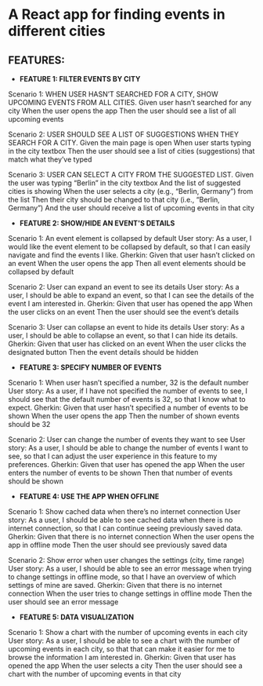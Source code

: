 # A React app for finding events in different cities

## FEATURES:

* **FEATURE 1: FILTER EVENTS BY CITY**     

Scenario 1: WHEN USER HASN’T SEARCHED FOR A CITY, SHOW UPCOMING EVENTS FROM ALL CITIES.
Given user hasn’t searched for any city
When the user opens the app
Then the user should see a list of all upcoming events

Scenario 2: USER SHOULD SEE A LIST OF SUGGESTIONS WHEN THEY SEARCH FOR A CITY.
Given the main page is open
When user starts typing in the city textbox
Then the user should see a list of cities (suggestions) that match what they’ve typed

Scenario 3: USER CAN SELECT A CITY FROM THE SUGGESTED LIST.
Given the user was typing “Berlin” in the city textbox
And the list of suggested cities is showing
When the user selects a city (e.g., “Berlin, Germany”) from the list
Then their city should be changed to that city (i.e., “Berlin, Germany”)
And the user should receive a list of upcoming events in that city

* **FEATURE 2: SHOW/HIDE AN EVENT'S DETAILS**   

Scenario 1: An event element is collapsed by default
User story: As a user, I would like the event element to be collapsed by default, so that I can easily navigate and find the events I like.
Gherkin:
Given that user hasn’t clicked on an event
When the user opens the app
Then all event elements should be collapsed by default

Scenario 2: User can expand an event to see its details
User story: As a user, I should be able to expand an event, so that I can see the details of the event I am interested in.
Gherkin:
Given that user has opened the app
When the user clicks on an event
Then the user should see the event’s details

Scenario 3: User can collapse an event to hide its details
User story: As a user, I should be able to collapse an event, so that I can hide its details.
Gherkin:
Given that user has clicked on an event
When the user clicks the designated button
Then the event details should be hidden

* **FEATURE 3: SPECIFY NUMBER OF EVENTS**  

Scenario 1: When user hasn’t specified a number, 32 is the default number
User story: As a user, if I have not specified the number of events to see, I should see that the default number of events is 32, so that I know what to expect.
Gherkin:
Given that user hasn’t specified a number of events to be shown
When the user opens the app
Then the number of shown events should be 32

Scenario 2: User can change the number of events they want to see
User story: As a user, I should be able to change the number of events I want to see, so that I can adjust the user experience in this feature to my preferences.
Gherkin:
Given that user has opened the app
When the user enters the number of events to be shown
Then that number of events should be shown

* **FEATURE 4: USE THE APP WHEN OFFLINE**  

Scenario 1: Show cached data when there’s no internet connection
User story: As a user, I should be able to see cached data when there is no internet connection, so that I can continue seeing previously saved data.
Gherkin:
Given that there is no internet connection
When the user opens the app in offline mode
Then the user should see previously saved data

Scenario 2: Show error when user changes the settings (city, time range)
User story: As a user, I should be able to see an error message when trying to change settings in offline mode, so that I have an overview of which settings of mine are saved.
Gherkin:
Given that there is no internet connection
When the user tries to change settings in offline mode
Then the user should see an error message

* **FEATURE 5: DATA VISUALIZATION**   

Scenario 1: Show a chart with the number of upcoming events in each city
User story: As a user, I should be able to see a chart with the number of upcoming events in each city, so that that can make it easier for me to browse the information I am interested in.
Gherkin:
Given that user has opened the app
When the user selects a city
Then the user should see a chart with the number of upcoming events in that city
